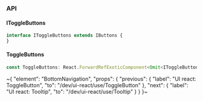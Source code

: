 

### API

#### IToggleButtons

```ts
interface IToggleButtons extends IButtons {
}
```

#### ToggleButtons

```ts
const ToggleButtons: React.ForwardRefExoticComponent<Omit<IToggleButtons, "ref"> & React.RefAttributes<unknown>>;
```


~{
  "element": "BottomNavigation",
  "props": {
    "previous": {
      "label": "UI react: ToggleButton",
      "to": "/dev/ui-react/use/ToggleButton"
    },
    "next": {
      "label": "UI react: Tooltip",
      "to": "/dev/ui-react/use/Tooltip"
    }
  }
}~
